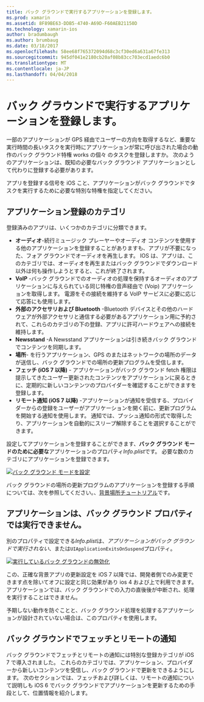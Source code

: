 ```yaml
---
title: バック グラウンドで実行するアプリケーションを登録します。
ms.prod: xamarin
ms.assetid: 8F89BE63-DDB5-4740-A69D-F60AEB21150D
ms.technology: xamarin-ios
author: bradumbaugh
ms.author: brumbaug
ms.date: 03/18/2017
ms.openlocfilehash: 58ee68f765372094d68c3cf30ed6a631a67fe313
ms.sourcegitcommit: 945df041e2180cb20af08b83cc703ecd1aedc6b0
ms.translationtype: MT
ms.contentlocale: ja-JP
ms.lasthandoff: 04/04/2018
---
```

# <a name="registering-applications-to-run-in-the-background"></a>バック グラウンドで実行するアプリケーションを登録します。

一部のアプリケーションが GPS 経由でユーザーの方向を取得するなど、重要な実行時間の長いタスクを実行時にアプリケーションが常に呼び出された場合の動作のバック グラウンド特権 works の個々 のタスクを登録しますか。 次のようのアプリケーションは、既知の必要なバック グラウンド アプリケーションとして代わりに登録する必要があります。

アプリを登録する信号を iOS こと、アプリケーションがバック グラウンドでタスクを実行するために必要な特別な特権を指定してください。

## <a name="application-registration-categories"></a>アプリケーション登録のカテゴリ

登録済みのアプリは、いくつかのカテゴリに分類できます。

-  **オーディオ**-続行ミュージック プレーヤーやオーディオ コンテンツを使用する他のアプリケーションを登録することがありますも、アプリが不要になった、フォア グラウンドでオーディオを再生します。 IOS は、アプリは、このカテゴリでは、オーディオを再生またはバック グラウンドでダウンロード以外は何も操作しようとすると、これが終了されます。
-  **VoIP** -バック グラウンドでのオーディオの処理を保持するオーディオのアプリケーションに与えられている同じ特権の音声経由で (Voip) アプリケーションを取得します。 電源をその接続を維持する VoIP サービスに必要に応じて応答にも使用します。
-  **外部のアクセサリおよび Bluetooth** -Bluetooth デバイスとその他のハードウェアが外部アクセサリと通信する必要があるアプリケーション用に予約されて、これらのカテゴリの下の登録、アプリに許可ハードウェアへの接続を維持します。
-  **Newsstand** -A Newsstand アプリケーションは引き続きバック グラウンドでコンテンツを同期します。
-  **場所**- を行うアプリケーション、GPS のまたはネットワークの場所のデータが送信し、バック グラウンドでの場所の更新プログラムを受信します。
-  **フェッチ (iOS 7 以降)** - アプリケーションがバック グラウンド fetch 権限は提示してきたユーザー更新されたコンテンツをアプリケーションに戻るときに、定期的に新しいコンテンツのプロバイダーを確認することができますを登録します。
-  **リモート通知 (iOS 7 以降)** -アプリケーションが通知を受信する、プロバイダーからの登録をユーザーがアプリケーションを開く前に、更新プログラムを開始する通知を使用します。 通知では、プッシュ通知の形式で取得したり、アプリケーションを自動的にスリープ解除することを選択することができます。


設定してアプリケーションを登録することができます、**バック グラウンド モードのために必要な**アプリケーションのプロパティ*Info.plist*です。 必要な数のカテゴリにアプリケーションを登録できます。

 [![](registering-applications-to-run-in-background-images/bgmodes.png "バック グラウンド モードを設定")](registering-applications-to-run-in-background-images/bgmodes.png#lightbox)

バック グラウンドの場所の更新プログラムのアプリケーションを登録する手順については、次を参照してください。、[背景場所チュートリアル](~/ios/app-fundamentals/backgrounding/ios-backgrounding-walkthroughs/location-walkthrough.md)です。

## <a name="application-does-not-run-in-background-property"></a>アプリケーションは、バック グラウンド プロパティでは実行できません。

別のプロパティで設定できる*Info.plist*は、*アプリケーションがバック グラウンドで実行されない*、または`UIApplicationExitsOnSuspend`プロパティ。

 [![](registering-applications-to-run-in-background-images/plist.png "実行しているバック グラウンドの無効化")](registering-applications-to-run-in-background-images/plist.png#lightbox)

この、正確な背景アプリの更新設定を iOS 7 以降では、開発者側でのみ変更できます点を除いてオフに設定と同じ効果があり ios 4 および上で利用できます。 アプリケーションでは、バック グラウンドでの入力の直後後が中断され、処理を実行することはできません。

予期しない動作を防ぐことと、バック グラウンド処理を処理するアプリケーションが設計されていない場合は、このプロパティを使用します。

## <a name="background-fetch-and-remote-notifications"></a>バック グラウンドでフェッチとリモートの通知

バック グラウンドでフェッチとリモートの通知には特別な登録カテゴリが iOS 7 で導入されました。 これらのカテゴリでは、アプリケーション、プロバイダーから新しいコンテンツを受信し、バック グラウンドで更新をできるようにします。 次のセクションでは、フェッチおよび詳しくは、リモートの通知について説明しも iOS 6 でバック グラウンドでアプリケーションを更新するための手段として、位置情報を紹介します。
